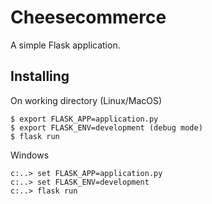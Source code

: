 # Cheesecommerce
A simple Flask application. 

## Installing
On working directory (Linux/MacOS)
```
$ export FLASK_APP=application.py
$ export FLASK_ENV=development (debug mode)
$ flask run
```
Windows
```
c:..> set FLASK_APP=application.py
c:..> set FLASK_ENV=development
c:..> flask run
```

